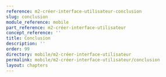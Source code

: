 ```yaml
---
reference: m2-créer-interface-utilisateur-conclusion
slug: conclusion
module_reference: mobile
part_reference: m2-créer-interface-utilisateur
concept_reference: ''
title: Conclusion
description: ''
order: 99
directory: mobile/m2-créer-interface-utilisateur
permalink: mobile/m2-créer-interface-utilisateur/conclusion
layout: chapters
---
```

